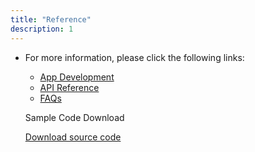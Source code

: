 ```yaml
---
title: "Reference"
description: 1
---
```


- For more information, please click the following links:

  - [App Development](https://developer.huawei.com/consumer/en/doc/development/HMSCore-Guides/dev-process-0000001054326746)
  - [API Reference](https://developer.huawei.com/consumer/en/doc/development/HMSCore-References/api-overview-0000001050137792)
  - [FAQs](https://developer.huawei.com/consumer/en/doc/development/HMSCore-Guides/scene-faq-0000001052812529)

  Sample Code Download

  [Download source code]()
  
  
